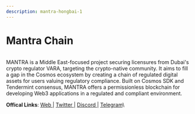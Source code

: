 ```yaml
---
description: mantra-hongbai-1
---
```


# Mantra Chain



<figure><img src="https://pbs.twimg.com/profile_banners/1268789250272550913/1712763767/1500x500" alt=""><figcaption></figcaption></figure>

MANTRA is a Middle East-focused project securing licensures from Dubai's crypto regulator VARA, targeting the crypto-native community. It aims to fill a gap in the Cosmos ecosystem by creating a chain of regulated digital assets for users valuing regulatory compliance. Built on Cosmos SDK and Tendermint consensus, MANTRA offers a permissionless blockchain for developing Web3 applications in a regulated and compliant environment.

**Offical Links**: [Web ](https://www.mantrachain.io/)| [Twitter ](https://twitter.com/MANTRA\_Chain)| [Discord ](https://discord.gg/mantra)| [Telegram](https://t.me/MANTRA\_Chain)\
